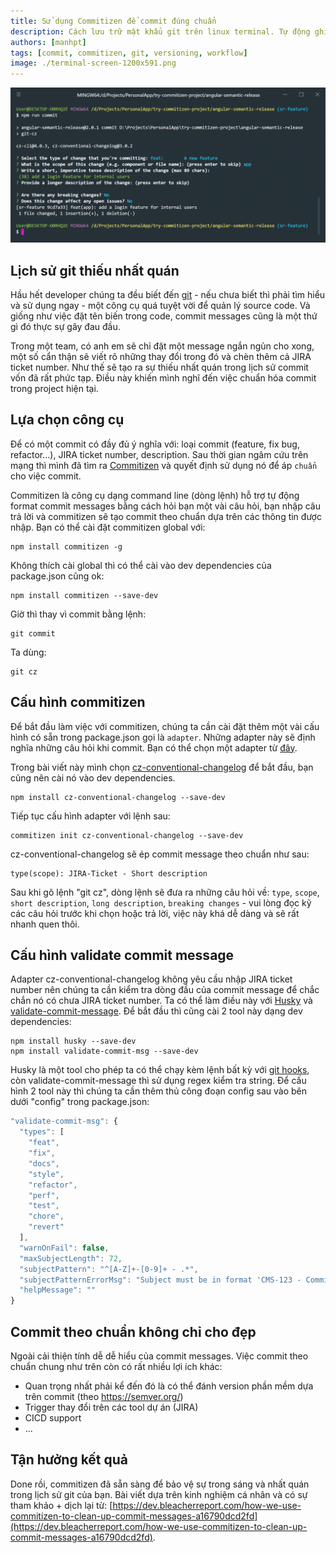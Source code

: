 ```yaml
---
title: Sử dụng Commitizen để commit đúng chuẩn
description: Cách lưu trữ mật khẩu git trên linux terminal. Tự động ghi nhớ mật khẩu git trên Ubuntu và linux. Git Credential Storage. Store và Cache.
authors: [manhpt]
tags: [commit, commitizen, git, versioning, workflow]
image: ./terminal-screen-1200x591.png
---
```


![](./terminal-screen-1200x591.png)

## Lịch sử git thiếu nhất quán

Hầu hết developer chúng ta đều biết đến [git](https://git-scm.com/book/en/v2/Getting-Started-What-is-Git%3F) - nếu chưa biết thì phải tìm hiểu và sử dụng ngay - một công cụ quá tuyệt vời để quản lý source code. Và giống như việc đặt tên biến trong code, commit messages cũng là một thứ gì đó thực sự gây đau đầu.

Trong một team, có anh em sẽ chỉ đặt một message ngắn ngủn cho xong, một số cẩn thận sẽ viết rõ những thay đổi trong đó và chèn thêm cả JIRA ticket number. Như thế sẽ tạo ra sự thiếu nhất quán trong lịch sử commit vốn đã rất phức tạp. Điều này khiến mình nghĩ đến việc chuẩn hóa commit trong project hiện tại.

<!-- truncate -->

## Lựa chọn công cụ

Để có một commit có đầy đủ ý nghĩa với: loại commit (feature, fix bug, refactor...), JIRA ticket number, description. Sau thời gian ngâm cứu trên mạng thì mình đã tìm ra [Commitizen](http://commitizen.github.io/cz-cli/) và quyết định sử dụng nó để áp `chuẩn` cho việc commit.

Commitizen là công cụ dạng command line (dòng lệnh) hỗ trợ tự động format commit messages bằng cách hỏi bạn một vài câu hỏi, bạn nhập câu trả lời và commitizen sẽ tạo commit theo chuẩn dựa trên các thông tin được nhập. Bạn có thể cài đặt commitizen global với:

```shell
npm install commitizen -g
```

Không thích cài global thì có thể cài vào dev dependencies của package.json cũng ok:

```shell
npm install commitizen --save-dev
```

Giờ thì thay vì commit bằng lệnh:

```shell
git commit
```

Ta dùng:

```shell
git cz
```

## Cấu hình commitizen

Để bắt đầu làm việc với commitizen, chúng ta cần cài đặt thêm một vài cấu hình có sẵn trong package.json gọi là `adapter`. Những adapter này sẽ định nghĩa những câu hỏi khi commit. Bạn có thể chọn một adapter từ [đây](https://github.com/commitizen/cz-cli#adapters).

Trong bài viết này mình chọn [cz-conventional-changelog](https://www.npmjs.com/package/cz-conventional-changelog) để bắt đầu, bạn cũng nên cài nó vào dev dependencies.

```shell
npm install cz-conventional-changelog --save-dev
```

Tiếp tục cấu hình adapter với lệnh sau:

```shell
commitizen init cz-conventional-changelog --save-dev
```

cz-conventional-changelog sẽ ép commit message theo chuẩn như sau:

```
type(scope): JIRA-Ticket - Short description
```

Sau khi gõ lệnh "git cz", dòng lệnh sẽ đưa ra những câu hỏi về: `type`, `scope`, `short description`, `long description`, `breaking changes` - vui lòng đọc kỹ các câu hỏi trước khi chọn hoặc trả lời, việc này khá dễ dàng và sẽ rất nhanh quen thôi.

## Cấu hình validate commit message

Adapter cz-conventional-changelog không yêu cầu nhập JIRA ticket number nên chúng ta cần kiểm tra dòng đầu của commit message để chắc chắn nó có chưa JIRA ticket number. Ta có thể làm điều này với [Husky](https://github.com/typicode/husky) và [validate-commit-message](https://github.com/Frikki/validate-commit-message). Để bắt đầu thì cũng cài 2 tool này dạng dev dependencies:

```shell
npm install husky --save-dev
npm install validate-commit-msg --save-dev
```

Husky là một tool cho phép ta có thể chạy kèm lệnh bất kỳ với [git hooks](https://git-scm.com/docs/githooks), còn validate-commit-message thì sử dụng regex kiểm tra string. Để cấu hình 2 tool này thì chúng ta cần thêm thủ công đoạn config sau vào bên dưới "config" trong package.json:

```js
"validate-commit-msg": {
  "types": [
    "feat",
    "fix",
    "docs",
    "style",
    "refactor",
    "perf",
    "test",
    "chore",
    "revert"
  ],
  "warnOnFail": false,
  "maxSubjectLength": 72,
  "subjectPattern": "^[A-Z]+-[0-9]+ - .*",
  "subjectPatternErrorMsg": "Subject must be in format 'CMS-123 - Commit message'",
  "helpMessage": ""
}
```

## Commit theo chuẩn không chỉ cho đẹp

Ngoài cải thiện tính dễ dễ hiểu của commit messages. Việc commit theo chuẩn chung như trên còn có rất nhiều lợi ích khác:

- Quan trọng nhất phải kể đến đó là có thể đánh version phần mềm dựa trên commit (theo https://semver.org/)
- Trigger thay đổi trên các tool dự án (JIRA)
- CICD support
- ...

## Tận hưởng kết quả

Done rồi, commitizen đã sẵn sàng để bảo vệ sự trong sáng và nhất quán trong lịch sử git của bạn. Bài viết dựa trên kinh nghiệm cá nhân và có sự tham khảo + dịch lại từ: [https://dev.bleacherreport.com/how-we-use-commitizen-to-clean-up-commit-messages-a16790dcd2fd](https://dev.bleacherreport.com/how-we-use-commitizen-to-clean-up-commit-messages-a16790dcd2fd).
